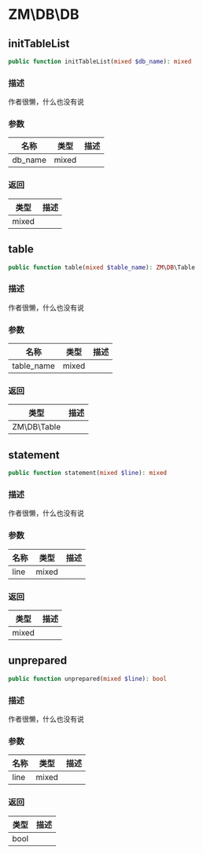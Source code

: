 # ZM\DB\DB

## initTableList

```php
public function initTableList(mixed $db_name): mixed
```

### 描述

作者很懒，什么也没有说

### 参数

| 名称 | 类型 | 描述 |
| -------- | ---- | ----------- |
| db_name | mixed |  |

### 返回

| 类型 | 描述 |
| ---- | ----------- |
| mixed |  |


## table

```php
public function table(mixed $table_name): ZM\DB\Table
```

### 描述

作者很懒，什么也没有说

### 参数

| 名称 | 类型 | 描述 |
| -------- | ---- | ----------- |
| table_name | mixed |  |

### 返回

| 类型 | 描述 |
| ---- | ----------- |
| ZM\DB\Table |  |


## statement

```php
public function statement(mixed $line): mixed
```

### 描述

作者很懒，什么也没有说

### 参数

| 名称 | 类型 | 描述 |
| -------- | ---- | ----------- |
| line | mixed |  |

### 返回

| 类型 | 描述 |
| ---- | ----------- |
| mixed |  |


## unprepared

```php
public function unprepared(mixed $line): bool
```

### 描述

作者很懒，什么也没有说

### 参数

| 名称 | 类型 | 描述 |
| -------- | ---- | ----------- |
| line | mixed |  |

### 返回

| 类型 | 描述 |
| ---- | ----------- |
| bool |  |
